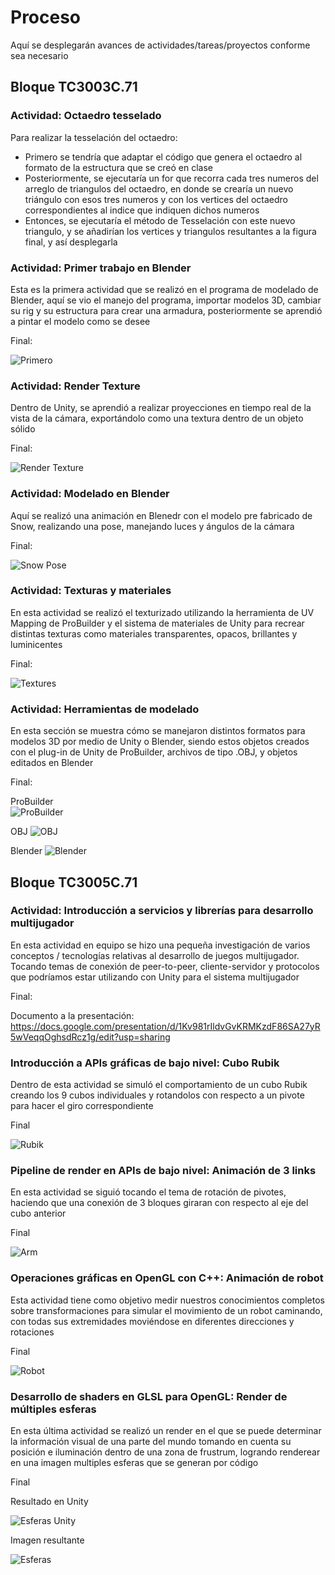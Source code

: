 # Proceso
Aquí se desplegarán avances de actividades/tareas/proyectos conforme sea necesario

## Bloque TC3003C.71

### Actividad: Octaedro tesselado

Para realizar la tesselación del octaedro:

* Primero se tendría que adaptar el código que genera el octaedro al formato de la estructura que se creó en clase
* Posteriormente, se ejecutaría un for que recorra cada tres numeros del arreglo de triangulos del octaedro, en donde 
se crearía un nuevo triángulo con esos tres numeros y con los vertices del octaedro correspondientes al indice que indiquen dichos numeros
* Entonces, se ejecutaría el método de Tesselación con este nuevo triangulo, y se añadirían los vertices y triangulos resultantes a la figura 
final, y así desplegarla

### Actividad: Primer trabajo en Blender

Esta es la primera actividad que se realizó en el programa de modelado de Blender, aquí se vio el manejo del programa, importar modelos 3D, cambiar su rig y su estructura para crear una armadura, posteriormente se aprendió a pintar el modelo como se desee

Final:

![Primero](https://github.com/JoanDGG/Semestre-TEC/blob/c42b6609c73e8026fe751a2654571b0d57c74eb8/Proceso/Imagenes/Primero.png)

### Actividad: Render Texture

Dentro de Unity, se aprendió a realizar proyecciones en tiempo real de la vista de la cámara, exportándolo como una textura dentro de un objeto sólido

Final:

![Render Texture](https://github.com/JoanDGG/Semestre-TEC/blob/c42b6609c73e8026fe751a2654571b0d57c74eb8/Proceso/Imagenes/Render.png)

### Actividad: Modelado en Blender

Aquí se realizó una animación en Blenedr con el modelo pre fabricado de Snow, realizando una pose, manejando luces y ángulos de la cámara

Final:

![Snow Pose](https://github.com/JoanDGG/Semestre-TEC/blob/c42b6609c73e8026fe751a2654571b0d57c74eb8/Proceso/Imagenes/Snow.png)

### Actividad: Texturas y materiales

En esta actividad se realizó el texturizado utilizando la herramienta de UV Mapping de ProBuilder y el sistema de materiales de Unity para recrear distintas texturas como materiales transparentes, opacos, brillantes y luminicentes

Final:

![Textures](https://github.com/JoanDGG/Semestre-TEC/blob/426919c3e8cc42867e82c915a345bb3a82a4ee23/Proceso/Imagenes/Materiales.png)

### Actividad: Herramientas de modelado

En esta sección se muestra cómo se manejaron distintos formatos para modelos 3D por medio de Unity o Blender, siendo estos objetos creados con el plug-in de Unity de ProBuilder, archivos de tipo .OBJ, y objetos editados en Blender

Final:

ProBuilder  
![ProBuilder](https://github.com/JoanDGG/Semestre-TEC/blob/51e5f07ff6d23a2588e5893982f6e21b271c4e2e/Proceso/Imagenes/ProBuilder.png)

OBJ 
![OBJ](https://github.com/JoanDGG/Semestre-TEC/blob/51e5f07ff6d23a2588e5893982f6e21b271c4e2e/Proceso/Imagenes/Blender.png)

Blender
![Blender](https://github.com/JoanDGG/Semestre-TEC/blob/51e5f07ff6d23a2588e5893982f6e21b271c4e2e/Proceso/Imagenes/Blender2.png)

## Bloque TC3005C.71

### Actividad: Introducción a servicios y librerías para desarrollo multijugador

En esta actividad en equipo se hizo una pequeña investigación de varios conceptos / tecnologías relativas al desarrollo de juegos multijugador. Tocando temas de conexión de peer-to-peer, cliente-servidor y protocolos que podríamos estar utilizando con Unity para el sistema multijugador

Final:

Documento a la presentación: https://docs.google.com/presentation/d/1Kv981rIldvGvKRMKzdF86SA27yR5wVeqqOghsdRcz1g/edit?usp=sharing

### Introducción a APIs gráficas de bajo nivel: Cubo Rubik

Dentro de esta actividad se simuló el comportamiento de un cubo Rubik creando los 9 cubos individuales y rotandolos con respecto a un pivote para hacer el giro correspondiente

Final

![Rubik](https://github.com/JoanDGG/Semestre-TEC/blob/ee09128fb7f9a95a4a301c14042b082b7df820f2/Proceso/Imagenes/Rubik.png)

### Pipeline de render en APIs de bajo nivel: Animación de 3 links

En esta actividad se siguió tocando el tema de rotación de pivotes, haciendo que una conexión de 3 bloques giraran con respecto al eje del cubo anterior 

Final

![Arm](https://github.com/JoanDGG/Semestre-TEC/blob/ee09128fb7f9a95a4a301c14042b082b7df820f2/Proceso/Imagenes/Arm.png)

### Operaciones gráficas en OpenGL con C++: Animación de robot

Esta actividad tiene como objetivo medir nuestros conocimientos completos sobre transformaciones para simular el movimiento de un robot caminando, con todas sus extremidades moviéndose en diferentes direcciones y rotaciones

Final

![Robot](https://github.com/JoanDGG/Semestre-TEC/blob/ee09128fb7f9a95a4a301c14042b082b7df820f2/Proceso/Imagenes/Robot.png)

### Desarrollo de shaders en GLSL para OpenGL: Render de múltiples esferas

En esta última actividad se realizó un render en el que se puede determinar la información visual de una parte del mundo tomando en cuenta su posición e iluminación dentro de una zona de frustrum, logrando renderear en una imagen multiples esferas que se generan por código

Final

Resultado en Unity

![Esferas Unity](https://github.com/JoanDGG/Semestre-TEC/blob/ee09128fb7f9a95a4a301c14042b082b7df820f2/Proceso/Imagenes/Esferas.png)

Imagen resultante

![Esferas](https://github.com/JoanDGG/Semestre-TEC/blob/ee09128fb7f9a95a4a301c14042b082b7df820f2/Modelado3D/SaveImages/render.png)